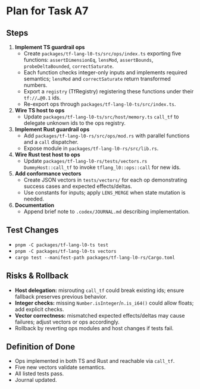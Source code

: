 # Plan for Task A7

## Steps
1. **Implement TS guardrail ops**
   - Create `packages/tf-lang-l0-ts/src/ops/index.ts` exporting five functions: `assertDimensionEq`, `lensMod`, `assertBounds`, `probeDeltaBounded`, `correctSaturate`.
   - Each function checks integer-only inputs and implements required semantics; `lensMod` and `correctSaturate` return transformed numbers.
   - Export a `registry` (TfRegistry) registering these functions under their `tf://…@0.1` ids.
   - Re-export ops through `packages/tf-lang-l0-ts/src/index.ts`.
2. **Wire TS host to ops**
   - Update `packages/tf-lang-l0-ts/src/host/memory.ts` `call_tf` to delegate unknown ids to the ops registry.
3. **Implement Rust guardrail ops**
   - Add `packages/tf-lang-l0-rs/src/ops/mod.rs` with parallel functions and a `call` dispatcher.
   - Expose module in `packages/tf-lang-l0-rs/src/lib.rs`.
4. **Wire Rust test host to ops**
   - Update `packages/tf-lang-l0-rs/tests/vectors.rs` `DummyHost::call_tf` to invoke `tflang_l0::ops::call` for new ids.
5. **Add conformance vectors**
   - Create JSON vectors in `tests/vectors/` for each op demonstrating success cases and expected effects/deltas.
   - Use constants for inputs; apply `LENS_MERGE` when state mutation is needed.
6. **Documentation**
   - Append brief note to `.codex/JOURNAL.md` describing implementation.

## Test Changes
- `pnpm -C packages/tf-lang-l0-ts test`
- `pnpm -C packages/tf-lang-l0-ts vectors`
- `cargo test --manifest-path packages/tf-lang-l0-rs/Cargo.toml`

## Risks & Rollback
- **Host delegation:** misrouting `call_tf` could break existing ids; ensure fallback preserves previous behavior.
- **Integer checks:** missing `Number.isInteger`/`n.is_i64()` could allow floats; add explicit checks.
- **Vector correctness:** mismatched expected effects/deltas may cause failures; adjust vectors or ops accordingly.
- Rollback by reverting ops modules and host changes if tests fail.

## Definition of Done
- Ops implemented in both TS and Rust and reachable via `call_tf`.
- Five new vectors validate semantics.
- All listed tests pass.
- Journal updated.
